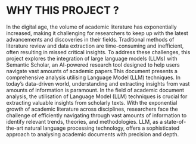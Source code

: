 # WHY THIS PROJECT ?

In the digital age, the volume of academic literature has exponentially increased, making it challenging for researchers to keep up with the latest advancements and discoveries in their fields. Traditional methods of literature review and data extraction are time-consuming and inefficient, often resulting in missed critical insights. To address these challenges, this project explores the integration of large language models (LLMs) with Semantic Scholar, an AI-powered research tool designed to help users navigate vast amounts of academic papers.This document presents a comprehensive analysis utilising Language Model (LLM) techniques. In today’s data-driven world, understanding and extracting insights from vast amounts of information is paramount. In the field of academic document analysis, the utilisation of Language Model (LLM) techniques is crucial for extracting valuable insights from scholarly texts. With the exponential growth of academic literature across disciplines, researchers face the challenge of efficiently navigating through vast amounts of information to identify relevant trends, theories, and methodologies. LLM, as a state-of-the-art natural language processing technology, offers a sophisticated approach    to  analysing academic documents with precision and depth.
